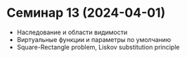 # Семинар 13 (2024-04-01)

* Наследование и области видимости
* Виртуальные функции и параметры по умолчанию
* Square-Rectangle problem, Liskov substitution principle
